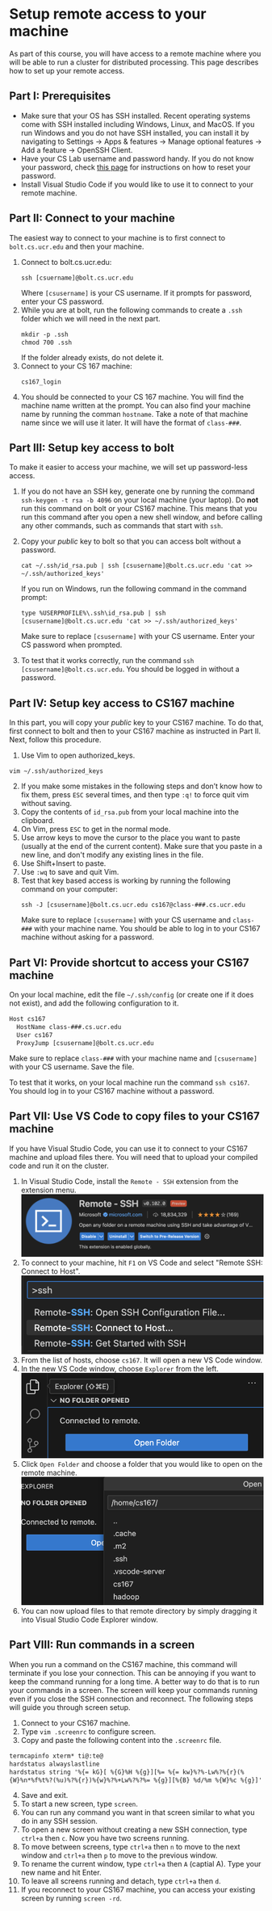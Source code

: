 # Setup remote access to your machine
As part of this course, you will have access to a remote machine where you will be able to run a cluster for distributed processing. This page describes how to set up your remote access.

## Part I: Prerequisites
- Make sure that your OS has SSH installed. Recent operating systems come with SSH installed including Windows, Linux, and MacOS. If you run Windows and you do not have SSH installed, you can install it by navigating to Settings -> Apps & features -> Manage optional features -> Add a feature -> OpenSSH Client.
- Have your CS Lab username and password handy. If you do not know your password, check [this page](https://www1.cs.ucr.edu/department-intranet) for instructions on how to reset your password.
- Install Visual Studio Code if you would like to use it to connect to your remote machine.


## Part II: Connect to your machine
The easiest way to connect to your machine is to first connect to `bolt.cs.ucr.edu` and then your machine.

1. Connect to bolt.cs.ucr.edu:
    ```shell
    ssh [csuername]@bolt.cs.ucr.edu
    ```
    Where `[csusername]` is your CS username. If it prompts for password, enter your CS password.
2. While you are at bolt, run the following commands to create a `.ssh` folder which we will need in the next part.
    ```shell
    mkdir -p .ssh
    chmod 700 .ssh
    ```
    If the folder already exists, do not delete it.
3. Connect to your CS 167 machine:
    ```shell
    cs167_login
    ```
4. You should be connected to your CS 167 machine. You will find the machine name written at the prompt. You can also find your machine name by running the comman `hostname`. Take a note of that machine name since we will use it later. It will have the format of `class-###`.

## Part III: Setup key access to bolt
To make it easier to access your machine, we will set up password-less access.
1. If you do not have an SSH key, generate one by running the command `ssh-keygen -t rsa -b 4096` on your local machine (your laptop). Do **not** run this command on bolt or your CS167 machine.
   This means that you run this command after you open a new shell window, and before calling any other commands, such as commands that start with `ssh`.
3. Copy your *public* key to bolt so that you can access bolt without a password.
    ```shell
    cat ~/.ssh/id_rsa.pub | ssh [csusername]@bolt.cs.ucr.edu 'cat >> ~/.ssh/authorized_keys'
    ```
    If you run on Windows, run the following command in the command prompt:
    ```shell
    type %USERPROFILE%\.ssh\id_rsa.pub | ssh [csusername]@bolt.cs.ucr.edu 'cat >> ~/.ssh/authorized_keys'
    ```
    Make sure to replace `[csusername]` with your CS username.
    Enter your CS password when prompted.

4. To test that it works correctly, run the command `ssh [csusername]@bolt.cs.ucr.edu`. You should be logged in without a password.

## Part IV: Setup key access to CS167 machine
In this part, you will copy your *public* key to your CS167 machine. To do that, first connect to bolt and then to your CS167 machine as instructed in Part II. Next, follow this procedure.
1. Use Vim to open authorized_keys.
```shell
vim ~/.ssh/authorized_keys
```
2. If you make some mistakes in the following steps and don’t know how to fix them, press `ESC` several times, and then type `:q!` to force quit vim without saving.
3. Copy the contents of `id_rsa.pub` from your local machine into the clipboard.
4. On Vim, press `ESC` to get in the normal mode.
5. Use arrow keys to move the cursor to the place you want to paste (usually at the end of the current content). Make sure that you paste in a new line, and don't modify any existing lines in the file.
6. Use Shift+Insert to paste.
7. Use `:wq` to save and quit Vim.
8. Test that key based access is working by running the following command on your computer:
    ```shell
    ssh -J [csusername]@bolt.cs.ucr.edu cs167@class-###.cs.ucr.edu
    ```
    Make sure to replace `[csusername]` with your CS username and `class-###` with your machine name. You should be able to log in to your CS167 machine without asking for a password.

## Part VI: Provide shortcut to access your CS167 machine
On your local machine, edit the file `~/.ssh/config` (or create one if it does not exist), and add the following configuration to it.
```text
Host cs167
  HostName class-###.cs.ucr.edu
  User cs167
  ProxyJump [csusername]@bolt.cs.ucr.edu
```
Make sure to replace `class-###` with your machine name and `[csusername]` with your CS username. Save the file.

To test that it works, on your local machine run the command `ssh cs167`. You should log in to your CS167 machine without a password.

## Part VII: Use VS Code to copy files to your CS167 machine
If you have Visual Studio Code, you can use it to connect to your CS167 machine and upload files there. You will need that to upload your compiled code and run it on the cluster.

1. In Visual Studio Code, install the `Remote - SSH` extension from the extension menu.
![Visual Studio Code Remote - SSH extension](vscode-ssh.png)
2. To connect to your machine, hit `F1` on VS Code and select "Remote SSH: Connect to Host".
![Visual Studio Code Remote - SSH connect](vscode-ssh-connect.png)
3. From the list of hosts, choose `cs167`. It will open a new VS Code window.
4. In the new VS Code window, choose `Explorer` from the left.
![Visual Studio Code Explorer](vscode-explorer.png)
5. Click `Open Folder` and choose a folder that you would like to open on the remote machine.
![Visual Studio Code Open Folder](vscode-open-folder.png)
6. You can now upload files to that remote directory by simply dragging it into Visual Studio Code Explorer window.

## Part VIII: Run commands in a screen
When you run a command on the CS167 machine, this command will terminate if you lose your connection. This can be annoying if you want to keep the command running for a long time. A better way to do that is to run your commands in a screen. The screen will keep your commands running even if you close the SSH connection and reconnect. The following steps will guide you through screen setup.

1. Connect to your CS167 machine.
2. Type `vim .screenrc` to configure screen.
3. Copy and paste the following content into the `.screenrc` file.
```
termcapinfo xterm* ti@:te@
hardstatus alwayslastline
hardstatus string '%{= kG}[ %{G}%H %{g}][%= %{= kw}%?%-Lw%?%{r}(%{W}%n*%f%t%?(%u)%?%{r})%{w}%?%+Lw%?%?%= %{g}][%{B} %d/%m %{W}%c %{g}]'
```
4. Save and exit.
5. To start a new screen, type `screen`.
6. You can run any command you want in that screen similar to what you do in any SSH session.
7. To open a new screen without creating a new SSH connection, type `ctrl+a` then `c`. Now you have two screens running.
8. To move between screens, type `ctrl+a` then `n` to move to the next window and `ctrl+a` then `p` to move to the previous window.
9. To rename the current window, type `ctrl+a` then `A` (captial A). Type your new name and hit Enter.
10. To leave all screens running and detach, type `ctrl+a` then `d`.
11. If you reconnect to your CS167 machine, you can access your existing screen by running `screen -rd`.
